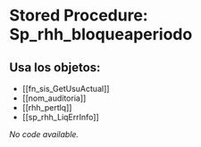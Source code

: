 # Stored Procedure: Sp_rhh_bloqueaperiodo

## Usa los objetos:
- [[fn_sis_GetUsuActual]]
- [[nom_auditoria]]
- [[rhh_pertlq]]
- [[sp_rhh_LiqErrInfo]]

*No code available.*

